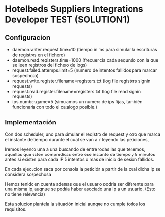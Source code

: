 # Hotelbeds Suppliers Integrations Developer TEST (SOLUTION1)

## Configuracion
* daemon.writer.request.time=10  (tiempo in ms para simular la escrituras de registros en el fichero)
* daemon.read.registers.time=1000 (frecuencia cada segundo con la que se leen registros del fichero de logs)
* request.failed.attemps.limit=5 (numero de intentos fallidos para marcar sospechoso)
* request.write.register.filename=registers.txt (log file registers signin requests)
* request.read.register.filename=registers.txt  (log file read signin requests)
* ips.number.game=5 (simulamos un numero de ips fijas, también funcionaria con todo el catalogo posible.)

## Implementación
Con dos scheduler, uno para simular el reqistro de request y otro que marca el instante de tiempo durante el cual se van a ir leyendo
las peticiones,

Iremos leyendo una a una buscando de entre todas las que tenemos, aquellas que esten compredidas entre ese instante de tiempo
y 5 minutos antes si existen para cada IP 5 intentos o mas de inicio de sesion fallidos.

En cada ejecucion saca por consola la petición a partir de la cual dicha ip se considera sospechosa

Hemos tenido en cuenta ademas que el usuario podria ser diferente para una misma ip,
auqnue se podria haber asociado una Ip a un usuario. (Esto no tiene relevancia)

Esta solucion plantela la situación inicial aunque no cumple todos los requisitos.

